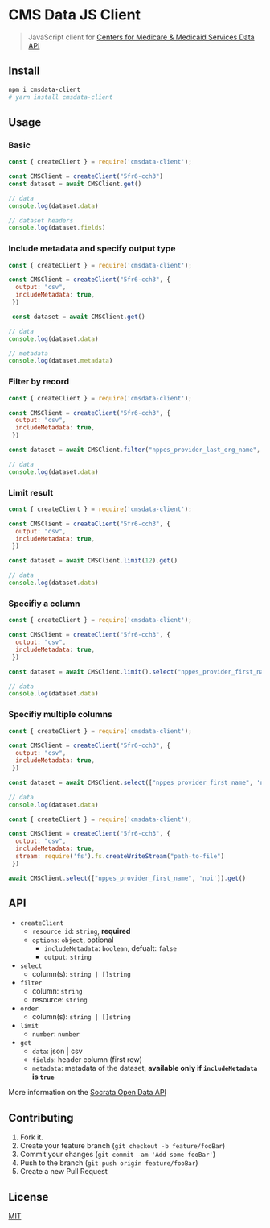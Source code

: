 # CMS Data JS Client

> JavaScript client for [Centers for Medicare & Medicaid Services Data API](https://www.cms.gov/)

## Install

```bash
npm i cmsdata-client
# yarn install cmsdata-client
```
## Usage

### Basic

```javascript
const { createClient } = require('cmsdata-client');

const CMSClient = createClient("5fr6-cch3")
const dataset = await CMSClient.get()

// data
console.log(dataset.data)

// dataset headers
console.log(dataset.fields)

```
### Include metadata and specify output type

```javascript
const { createClient } = require('cmsdata-client');

const CMSClient = createClient("5fr6-cch3", {
  output: "csv",
  includeMetadata: true,
 })

 const dataset = await CMSClient.get()

// data
console.log(dataset.data)

// metadata
console.log(dataset.metadata)
```

### Filter by record

```javascript
const { createClient } = require('cmsdata-client');

const CMSClient = createClient("5fr6-cch3", {
  output: "csv",
  includeMetadata: true,
 })

const dataset = await CMSClient.filter("nppes_provider_last_org_name", "ENKESHAFI").get()

// data
console.log(dataset.data)
```

### Limit result

```javascript
const { createClient } = require('cmsdata-client');

const CMSClient = createClient("5fr6-cch3", {
  output: "csv",
  includeMetadata: true,
 })

const dataset = await CMSClient.limit(12).get()

// data
console.log(dataset.data)
```


### Specifiy a column

```javascript
const { createClient } = require('cmsdata-client');

const CMSClient = createClient("5fr6-cch3", {
  output: "csv",
  includeMetadata: true,
 })

const dataset = await CMSClient.limit().select("nppes_provider_first_name").get()

// data
console.log(dataset.data)
```

### Specifiy multiple columns

```javascript
const { createClient } = require('cmsdata-client');

const CMSClient = createClient("5fr6-cch3", {
  output: "csv",
  includeMetadata: true,
 })

const dataset = await CMSClient.select(["nppes_provider_first_name", 'npi']).get()

// data
console.log(dataset.data)
```

```javascript
const { createClient } = require('cmsdata-client');

const CMSClient = createClient("5fr6-cch3", {
  output: "csv",
  includeMetadata: true,
  stream: require('fs').fs.createWriteStream("path-to-file")
 })

await CMSClient.select(["nppes_provider_first_name", 'npi']).get()
```
## API

 - `createClient`
	- `resource id`: `string`, **required**
	- `options`: `object`, optional
 		- `includeMetadata`: `boolean`, defualt: `false`
 		- `output`: `string`
- `select`
	- column(s): `string | []string`
- `filter`
	- column: `string`
	- resource: `string`
- `order`
	- column(s): `string | []string`
- `limit`
	- `number`: `number`
- `get`
	- `data`: json | csv
	- `fields`: header column (first row)
	- `metadata`: metadata of the dataset, **available only if `includeMetadata` is `true`**


More information on the [Socrata Open Data API](https://dev.socrata.com/)
## Contributing
1. Fork it.
2. Create your feature branch (`git checkout -b feature/fooBar`)
3. Commit your changes (`git commit -am 'Add some fooBar'`)
4. Push to the branch (`git push origin feature/fooBar`)
5. Create a new Pull Request

## License
[MIT](https://choosealicense.com/licenses/mit/)

  